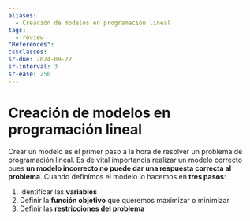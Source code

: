 ```yaml
---
aliases:
  - Creación de modelos en programación lineal
tags:
  - review
"References":
cssclasses:
sr-due: 2024-09-22
sr-interval: 3
sr-ease: 250
---
```

# Creación de modelos en programación lineal
Crear un modelo es el primer paso a la hora de resolver un problema de programación lineal. Es de vital importancia realizar un modelo correcto pues **un modelo incorrecto no puede dar una respuesta correcta al problema**. Cuando definimos el modelo lo hacemos en **tres pasos**:

1. Identificar las **variables** 
2. Definir la **función objetivo** que queremos maximizar o minimizar
3. Definir las **restricciones del problema**